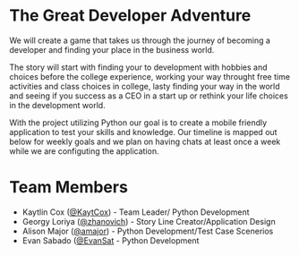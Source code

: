 # The Great Developer Adventure

We will create a game that takes us through the journey of becoming a developer and finding your place in the business world.

The story will start with finding your to development with hobbies and choices before the college experience, working your way throught free time activities and class choices in college, lasty finding your way in the world and seeing if you success as a CEO in a start up or rethink your life choices in the development world.

With the project utilizing Python our goal is to create a mobile friendly application to test your skills and knowledge. Our timeline is mapped out below for weekly goals and we plan on having chats at least once a week while we are configuting the application. 

# Team Members

* Kaytlin Cox ([@KaytCox](https://github.com/KaytCox)) - Team Leader/ Python Development
* Georgy Loriya ([@zhanovich](https://github.com/zhanovich)) - Story Line Creator/Application Design
* Alison Major ([@amajor](https://github.com/amajor)) - Python Development/Test Case Scenerios
* Evan Sabado ([@EvanSat](https://github.com/EvanSat) - Python Development
